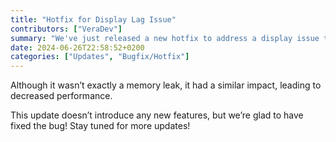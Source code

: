 ```yaml
---
title: "Hotfix for Display Lag Issue"
contributors: ["VeraDev"]
summary: "We've just released a new hotfix to address a display issue that was causing lag over time."
date: 2024-06-26T22:58:52+0200
categories: ["Updates", "Bugfix/Hotfix"]
---
```


Although it wasn’t exactly a memory leak, it had a similar impact, leading to decreased performance.

This update doesn’t introduce any new features, but we’re glad to have fixed the bug! Stay tuned for more updates!
